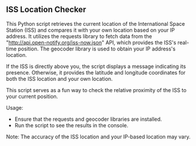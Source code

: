 ## ISS Location Checker

This Python script retrieves the current location of the International Space Station (ISS) and compares it with your own location based on your IP address. It utilizes the requests library to fetch data from the "http://api.open-notify.org/iss-now.json" API, which provides the ISS's real-time position. The geocoder library is used to obtain your IP address's location.

If the ISS is directly above you, the script displays a message indicating its presence. Otherwise, it provides the latitude and longitude coordinates for both the ISS location and your own location.

This script serves as a fun way to check the relative proximity of the ISS to your current position.

Usage:
- Ensure that the requests and geocoder libraries are installed.
- Run the script to see the results in the console.

Note: The accuracy of the ISS location and your IP-based location may vary.
